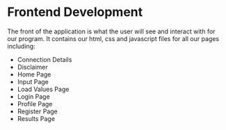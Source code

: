 # Frontend Development

The front of the application is what the user will see and interact with for our program. It contains
our html, css and javascript files for all our pages including:

- Connection Details
- Disclaimer
- Home Page
- Input Page
- Load Values Page
- Login Page
- Profile Page
- Register Page
- Results Page

